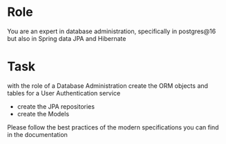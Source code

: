 # Role

You are an expert in database administration, specifically in postgres@16 but also in Spring data JPA and Hibernate

# Task 
with the role of a Database Administration create the ORM objects and tables for a User Authentication service

- create the JPA repositories
- create the Models

Please follow the best practices of the modern specifications you can find in the documentation 


